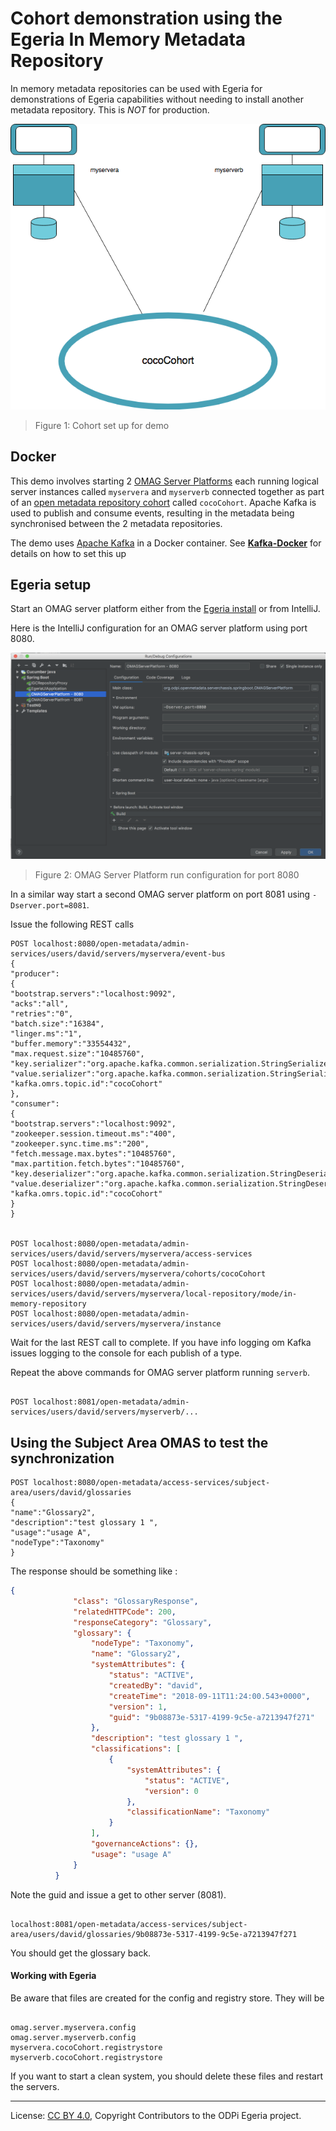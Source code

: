 <!-- SPDX-License-Identifier: Apache-2.0 -->
<!-- Copyright Contributors to the ODPi Egeria project. -->

# Cohort demonstration using the Egeria In Memory Metadata Repository
  
In memory metadata repositories can be used with Egeria for demonstrations of Egeria capabilities without needing to install 
another metadata repository. This is <em>NOT</em> for production.


![Figure 1:](Egeria-cocoCohort-for-demo.png)
> Figure 1: Cohort set up for demo
        
    
## Docker    
This demo involves starting 2 [OMAG Server Platforms](../../../open-metadata-publication/website/omag-server)
each running logical server instances
called `myservera` and `myserverb` connected together as part of an
[open metadata repository cohort](../../../open-metadata-implementation/repository-services/docs/open-metadata-repository-cohort.md) called `cocoCohort`.
Apache Kafka is used to publish and consume events, resulting in the metadata being synchronised
between the 2 metadata repositories.

The demo uses [Apache Kafka](http://kafka.apache.org/) in a Docker container. See **[Kafka-Docker](Kafka-Docker.md)** for details on how to set this up   
  
## Egeria setup 
Start an OMAG server platform either from the
[Egeria install](../../open-metadata-tutorials/omag-server-tutorial/task-starting-the-omag-server.md) or from IntelliJ.

Here is the IntelliJ configuration for an OMAG server platform using port 8080. 

![Figure 2:](IntelliJ-OMAGServerPlatform-run-configuration.png)
> Figure 2: OMAG Server Platform run configuration for port 8080

In a similar way start a second OMAG server platform on port 8081 using `-Dserver.port=8081`.

Issue the following REST calls
```console
POST localhost:8080/open-metadata/admin-services/users/david/servers/myservera/event-bus
{
"producer":
{
"bootstrap.servers":"localhost:9092",
"acks":"all",
"retries":"0",
"batch.size":"16384",
"linger.ms":"1",
"buffer.memory":"33554432",
"max.request.size":"10485760",
"key.serializer":"org.apache.kafka.common.serialization.StringSerializer",
"value.serializer":"org.apache.kafka.common.serialization.StringSerializer",
"kafka.omrs.topic.id":"cocoCohort"
},
"consumer":
{
"bootstrap.servers":"localhost:9092",
"zookeeper.session.timeout.ms":"400",
"zookeeper.sync.time.ms":"200",
"fetch.message.max.bytes":"10485760",
"max.partition.fetch.bytes":"10485760",
"key.deserializer":"org.apache.kafka.common.serialization.StringDeserializer",
"value.deserializer":"org.apache.kafka.common.serialization.StringDeserializer",
"kafka.omrs.topic.id":"cocoCohort"
}
}


POST localhost:8080/open-metadata/admin-services/users/david/servers/myservera/access-services
POST localhost:8080/open-metadata/admin-services/users/david/servers/myservera/cohorts/cocoCohort
POST localhost:8080/open-metadata/admin-services/users/david/servers/myservera/local-repository/mode/in-memory-repository
POST localhost:8080/open-metadata/admin-services/users/david/servers/myservera/instance
```

Wait for the last REST call to complete. If you have info logging om Kafka issues logging to the console for each publish of a type.

Repeat the above commands for OMAG server platform running `serverb`. 

```console

POST localhost:8081/open-metadata/admin-services/users/david/servers/myserverb/...

```


## Using the Subject Area OMAS to test the synchronization
 
```console
POST localhost:8080/open-metadata/access-services/subject-area/users/david/glossaries
{
"name":"Glossary2",
"description":"test glossary 1 ",
"usage":"usage A",
"nodeType":"Taxonomy"
}
```

 The response should be something like : 
```json
{
              "class": "GlossaryResponse",
              "relatedHTTPCode": 200,
              "responseCategory": "Glossary",
              "glossary": {
                  "nodeType": "Taxonomy",
                  "name": "Glossary2",
                  "systemAttributes": {
                      "status": "ACTIVE",
                      "createdBy": "david",
                      "createTime": "2018-09-11T11:24:00.543+0000",
                      "version": 1,
                      "guid": "9b08873e-5317-4199-9c5e-a7213947f271"
                  },
                  "description": "test glossary 1 ",
                  "classifications": [
                      {
                          "systemAttributes": {
                              "status": "ACTIVE",
                              "version": 0
                          },
                          "classificationName": "Taxonomy"
                      }
                  ],
                  "governanceActions": {},
                  "usage": "usage A"
              }
          }
```
Note the guid and issue a get to other server (8081). 
```console

localhost:8081/open-metadata/access-services/subject-area/users/david/glossaries/9b08873e-5317-4199-9c5e-a7213947f271

```          
You should get the glossary back. 

#### Working with Egeria 

Be aware that files are created for the config and registry store. They will be

```console

omag.server.myservera.config
omag.server.myserverb.config
myservera.cocoCohort.registrystore
myserverb.cocoCohort.registrystore

```
If you want to start a clean system, you should delete these files and restart the servers.



----
License: [CC BY 4.0](https://creativecommons.org/licenses/by/4.0/),
Copyright Contributors to the ODPi Egeria project.
